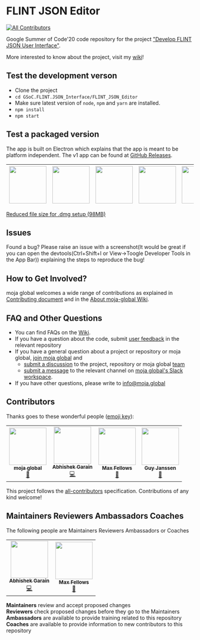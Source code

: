 # FLINT JSON Editor 
[![All Contributors](https://img.shields.io/badge/all_contributors-1-orange.svg?style=flat-square)](#contributors)

Google Summer of Code'20 code repository for the project ["Develop FLINT JSON User Interface"](https://summerofcode.withgoogle.com/projects/#5965933887094784).

More interested to know about the project, visit my [wiki](https://github.com/moja-global/GSoC.FLINT.JSON_Interface/wiki/Google-Summer-of-Code%2720-documentation-by-Abhishek-Garain)!

## Test the development verson
- Clone the project
- `cd GSoC.FLINT.JSON_Interface/FLINT_JSON_Editor`
- Make sure latest version of `node`, `npm` and `yarn` are installed.
- `npm install`
- `npm start`

## Test a packaged version
The app is built on Electron which explains that the app is meant to be platform independent. The v1 app can be found at [GitHub Releases](https://github.com/moja-global/GSoC.FLINT.JSON_Interface/releases/tag/v1.0.0).

| [<img src="https://upload.wikimedia.org/wikipedia/commons/thumb/5/5f/Windows_logo_-_2012.svg/480px-Windows_logo_-_2012.svg.png" width=100 />](https://github.com/moja-global/GSoC.FLINT.JSON_Interface/releases/download/v1.0.0/flint_json_editor-1.0.0.Setup.exe) | [<img src="https://upload.wikimedia.org/wikipedia/commons/thumb/a/ab/Logo-ubuntu_cof-orange-hex.svg/1024px-Logo-ubuntu_cof-orange-hex.svg.png" width=100 />](https://github.com/moja-global/GSoC.FLINT.JSON_Interface/releases/download/v1.0.0/flint-json-editor_1.0.0_amd64.deb)  | [<img src="https://upload.wikimedia.org/wikipedia/commons/thumb/3/3f/Fedora_logo.svg/1024px-Fedora_logo.svg.png" width=100 />](https://github.com/moja-global/GSoC.FLINT.JSON_Interface/releases/download/v1.0.0/flint_json_editor-1.0.0-1.x86_64.rpm)  | [<img src="https://upload.wikimedia.org/wikipedia/commons/7/71/Finder_icon_macOS_Yosemite.png" width=100 /> ](https://github.com/moja-global/GSoC.FLINT.JSON_Interface/releases/download/v1.0.0/FLINT_JSON_Editor.dmg) | [<img src="https://cdn.pixabay.com/photo/2018/09/12/02/52/file-icon-3671167_960_720.png" width=100 />](https://github.com/moja-global/GSoC.FLINT.JSON_Interface/releases/download/v1.0.0/flint_json_editor-darwin-x64-1.0.0.zip) |
|---|---|---|---|---|

[Reduced file size for .dmg setup (98MB)](https://drive.google.com/file/d/16a2WeVGKa04LnAL9ZQ2zzFgFkyc5Yl1L/view?usp=sharing "Download link for .dmg file")
## Issues
Found a bug? Please raise an issue with a screenshot(It would be great if you can open the devtools(Ctrl+Shift+I or View->Toogle Developer Tools in the App Bar)) explaining the steps to reproduce the bug!

## How to Get Involved?  

moja global welcomes a wide range of contributions as explained in [Contributing document](https://github.com/moja-global/About-moja-global/blob/master/CONTRIBUTING.md) and in the [About moja-global Wiki](https://github.com/moja-global/.github/wiki).  

  
## FAQ and Other Questions  

* You can find FAQs on the [Wiki](https://github.com/moja.global/.github/wiki).  
* If you have a question about the code, submit [user feedback](https://github.com/moja-global/About-moja-global/blob/master/Contributing/How-to-Provide-User-Feedback.md) in the relevant repository  
* If you have a general question about a project or repository or moja global, [join moja global](https://github.com/moja-global/About-moja-global/blob/master/Contributing/How-to-Join-moja-global.md) and 
    * [submit a discussion](https://help.github.com/en/articles/about-team-discussions) to the project, repository or moja global [team](https://github.com/orgs/moja-global/teams)
    * [submit a message](https://get.slack.help/hc/en-us/categories/200111606#send-messages) to the relevant channel on [moja global's Slack workspace](mojaglobal.slack.com). 
* If you have other questions, please write to info@moja.global   
  

## Contributors

Thanks goes to these wonderful people ([emoji key](https://allcontributors.org/docs/en/emoji-key)):

<!-- ALL-CONTRIBUTORS-LIST:START - Do not remove or modify this section -->
<!-- prettier-ignore-start -->
<!-- markdownlint-disable -->
<table>
  <tr>
    <td align="center"><a href="http://moja.global"><img src="https://avatars1.githubusercontent.com/u/19564969?v=4" width="100px;" alt=""/><br /><sub><b>moja global</b></sub></a><br /><a href="#projectManagement-moja-global" title="Project Management">📆</a></td>
    <td align="center"><a href="http://abhi-blogs.web.app"><img src="https://avatars1.githubusercontent.com/u/36303692?v=4" width="100px;" alt=""/><br /><sub><b>Abhishek Garain</b></sub></a><br /><a href="https://github.com/moja-global/GSoC.FLINT.JSON_Interface/commits?author=abhi211199" title="Code">💻</a></td>
    <td align="center"><a href="https://github.com/mfellows"><img src="https://avatars0.githubusercontent.com/u/8548157?v=4" width="100px;" alt=""/><br /><sub><b>Max Fellows</b></sub></a><br /><a href="https://github.com/moja-global/GSoC.FLINT.JSON_Interface/pulls?q=is%3Apr+reviewed-by%3Amfellows" title="Reviewed Pull Requests">👀</a></td>
    <td align="center"><a href="https://github.com/gmajan"><img src="https://avatars0.githubusercontent.com/u/8733319?v=4" width="100px;" alt=""/><br /><sub><b>Guy Janssen</b></sub></a><br /><a href="https://github.com/moja-global/GSoC.FLINT.JSON_Interface/pulls?q=is%3Apr+reviewed-by%3Agmajan" title="Reviewed Pull Requests">👀</a></td>
  </tr>
</table>

<!-- markdownlint-enable -->
<!-- prettier-ignore-end -->
<!-- ALL-CONTRIBUTORS-LIST:END -->

This project follows the [all-contributors](https://github.com/all-contributors/all-contributors) specification. Contributions of any kind welcome!


## Maintainers Reviewers Ambassadors Coaches

The following people are Maintainers Reviewers Ambassadors or Coaches  
<table><tr>
  <td align="center"><a href="http://abhi-blogs.web.app"><img src="https://avatars1.githubusercontent.com/u/36303692?v=4" width="100px;" alt=""/><br /><sub><b>Abhishek Garain</b></sub></a><br /><a href="https://github.com/moja-global/GSoC.FLINT.JSON_Interface/commits?author=abhi211199" title="Code">💻</a></td>
    <td align="center"><a href="https://github.com/mfellows"><img src="https://avatars0.githubusercontent.com/u/8548157?v=4" width="100px;" alt=""/><br /><sub><b>Max Fellows</b></sub></a><br /><a href="https://github.com/moja-global/GSoC.FLINT.JSON_Interface/pulls?q=is%3Apr+reviewed-by%3Amfellows" title="Reviewed Pull Requests">👀</a></td>  
</tr>
</table>

**Maintainers** review and accept proposed changes  
**Reviewers** check proposed changes before they go to the Maintainers  
**Ambassadors** are available to provide training related to this repository  
**Coaches** are available to provide information to new contributors to this repository  
